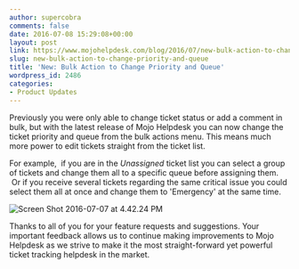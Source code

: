 ```yaml
---
author: supercobra
comments: false
date: 2016-07-08 15:29:08+00:00
layout: post
link: https://www.mojohelpdesk.com/blog/2016/07/new-bulk-action-to-change-priority-and-queue/
slug: new-bulk-action-to-change-priority-and-queue
title: 'New: Bulk Action to Change Priority and Queue'
wordpress_id: 2486
categories:
- Product Updates
---
```


Previously you were only able to change ticket status or add a comment in bulk, but with the latest release of Mojo Helpdesk you can now change the ticket priority and queue from the bulk actions menu. This means much more power to edit tickets straight from the ticket list.

For example,  if you are in the _Unassigned_ ticket list you can select a group of tickets and change them all to a specific queue before assigning them.  Or if you receive several tickets regarding the same critical issue you could select them all at once and change them to 'Emergency' at the same time.

![Screen Shot 2016-07-07 at 4.42.24 PM](http://www.mojohelpdesk.com/blog/wordpress/wp-content/uploads/2016/07/Screen-Shot-2016-07-07-at-4.42.24-PM.png)



Thanks to all of you for your feature requests and suggestions. Your important feedback allows us to continue making improvements to Mojo Helpdesk as we strive to make it the most straight-forward yet powerful ticket tracking helpdesk in the market.
